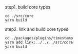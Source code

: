 

step1. build core types

```
cd ./src/core
yarn build
```

step2. link and build core types
```
cd ./packages/plugins/timestamp
yarn add link:../../../src/core
yarn build
```